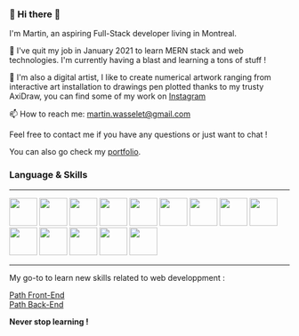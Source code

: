 ###  👋 Hi there 👋

I'm Martin, an aspiring Full-Stack developer living in Montreal.

🌱 I've quit my job in January 2021 to learn MERN stack and web technologies.
I'm currently having a blast and learning a tons of stuff !

🎨 I'm also a digital artist, I like to create numerical artwork ranging from interactive art installation to drawings pen plotted thanks to my trusty AxiDraw, you can find some of my work on [Instagram](https://www.instagram.com/croc0smos/)

 📫 How to reach me: martin.wasselet@gmail.com
 
 Feel free to contact me if you have any questions or just want to chat !
 
 You can also go check my [portfolio](https://maitre-pangolin.github.io/Portfolio/).
 
 ### Language & Skills
 
 ---
 
 <div>
 <img src='https://cdn.jsdelivr.net/gh/devicons/devicon/icons/javascript/javascript-plain.svg' width="50" height="50">
 <img src='https://cdn.jsdelivr.net/gh/devicons/devicon/icons/css3/css3-original.svg' width="50" height="50">
 <img src='https://cdn.jsdelivr.net/gh/devicons/devicon/icons/html5/html5-original.svg' width="50" height="50">
 <img src='https://cdn.jsdelivr.net/gh/devicons/devicon/icons/typescript/typescript-plain.svg' width="50" height="50">
  <img src='https://cdn.jsdelivr.net/gh/devicons/devicon/icons/mongodb/mongodb-original.svg' width="50" height="50">
 <img src='https://cdn.jsdelivr.net/gh/devicons/devicon/icons/mysql/mysql-original-wordmark.svg' width="50" height="50">
  <img src='https://cdn.jsdelivr.net/gh/devicons/devicon/icons/nodejs/nodejs-original.svg' width="50" height="50">
 <img src='https://cdn.jsdelivr.net/gh/devicons/devicon/icons/npm/npm-original-wordmark.svg' width="50" height="50"> 
 <img src='https://cdn.jsdelivr.net/gh/devicons/devicon/icons/vscode/vscode-original.svg' width="50" height="50">
  <img src='https://cdn.jsdelivr.net/gh/devicons/devicon/icons/gitlab/gitlab-original.svg' width="50" height="50">
 <img src='https://cdn.jsdelivr.net/gh/devicons/devicon/icons/react/react-original.svg' width="50" height="50">
<img src='https://cdn.jsdelivr.net/gh/devicons/devicon/icons/angularjs/angularjs-plain.svg' width="50" height="50">
                                                                       <img src='https://cdn.jsdelivr.net/gh/devicons/devicon/icons/express/express-original.svg' width="50" height="50">
 <img src='https://cdn.jsdelivr.net/gh/devicons/devicon/icons/git/git-original.svg' width="50" height="50">
</div>

   ---  
   
 My go-to to learn new skills related to web developpment :  
 
 [Path Front-End](https://roadmap.sh/frontend)  
 [Path Back-End](https://roadmap.sh/backend)
 
 **Never stop learning !**
<!--
**Maitre-Pangolin/maitre-pangolin** is a ✨ _special_ ✨ repository because its `README.md` (this file) appears on your GitHub profile.

Here are some ideas to get you started:

- 🔭 I’m currently working on ...
- 🌱 I’m currently learning ...
- 👯 I’m looking to collaborate on ...
- 🤔 I’m looking for help with ...
- 💬 Ask me about ...
- 📫 How to reach me: ...
- 😄 Pronouns: ...
- ⚡ Fun fact: ...
-->
